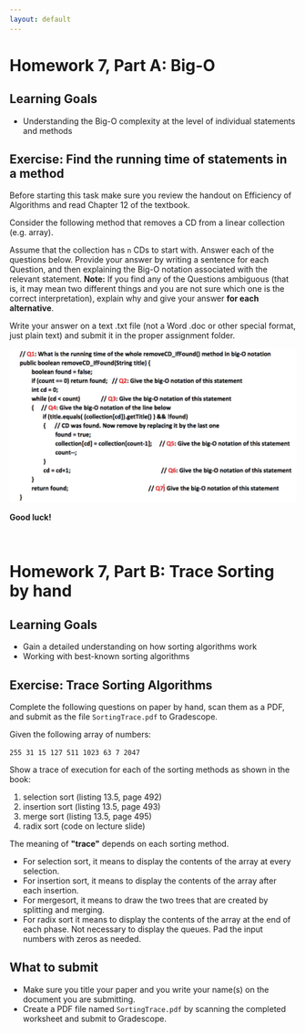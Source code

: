 ```yaml
---
layout: default
---
```


# Homework 7, Part A: Big-O

## Learning Goals

* Understanding the Big-O complexity at the level of individual statements and methods


## Exercise: Find the running time of statements in a method

Before starting this task make sure you review the handout on Efficiency of Algorithms and read Chapter 12 of the textbook.

Consider the following method that removes a CD from a linear collection (e.g. array).

Assume that the collection has `n` CDs to start with. Answer each of the questions below. Provide your answer by writing a sentence for each Question, and then explaining the Big-O notation associated with the relevant statement. **Note:** If you find any of the Questions ambiguous (that is, it may mean two different things and you are not sure which one is the correct interpretation), explain why and give your answer **for each alternative**.

Write your answer on a text .txt file (not a Word .doc or other special format, just plain text) and submit it in the proper assignment folder.

<img src="_images/figs/code.png" alt="code to remove a CD from an array" style="width: 750px;"/>





**Good luck!**



<br/>

# Homework 7, Part B: Trace Sorting by hand


## Learning Goals
* Gain a detailed understanding on how sorting algorithms work
* Working with best-known sorting algorithms

## Exercise: Trace Sorting Algorithms

Complete the following questions on paper by hand, scan them as a PDF, and submit as the file `SortingTrace.pdf` to Gradescope.

Given the following array of numbers:

`255 31 15 127 511 1023 63 7 2047`

Show a trace of execution for each of the sorting methods as shown in the book:

1. selection sort (listing 13.5, page 492)
2. insertion sort (listing 13.5, page 493)
3. merge sort (listing 13.5, page 495)
4. radix sort (code on lecture slide)

The meaning of **"trace"** depends on each sorting method.

* For selection sort, it means to display the contents of the array at every selection.
* For insertion sort, it means to display the contents of the array after each insertion.
* For mergesort, it means to draw the two trees that are created by splitting and merging.
* For radix sort it means to display the contents of the array at the end of each phase. Not necessary to display the queues. Pad the input numbers with zeros as needed.

## What to submit
* Make sure you title your paper and you write your name(s) on the document you are submitting.
*   Create a PDF file named `SortingTrace.pdf` by scanning the completed worksheet and submit to Gradescope.


